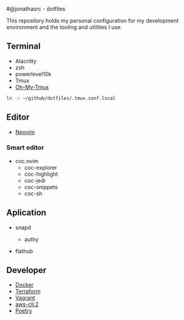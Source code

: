 #@jonathasrc - dotfiles

This repository holds my personal configuration for my development environment
and the tooling and utilities I use.

## Terminal
- Alacritty
- zsh
- powerlevel10k
- Tmux
- [Oh-My-Tmux](https://github.com/gpakosz/.tmux)
```bash
ln -s ~/github/dotfiles/.tmux.conf.local
```

 ## Editor
 - [Neovim](https://github.com/neovim/neovim)

### Smart editor
 - coc.nvim
    - coc-explorer
    - coc-highlight
    - coc-jedi
    - coc-snippets
    - coc-sh
## Aplication
- snapd
   - authy

- flathub
 ## Developer
 - [Docker](https://www.docker.com/)
 - [Terraform](https://www.terraform.io/docs/index.html#get-started)
 - [Vagrant](https://www.vagrantup.com/)
 - [aws-cli:2](https://docs.aws.amazon.com/cli/latest/userguide/install-cliv2.html)
 - [Poetry](https://python-poetry.org/docs/)

